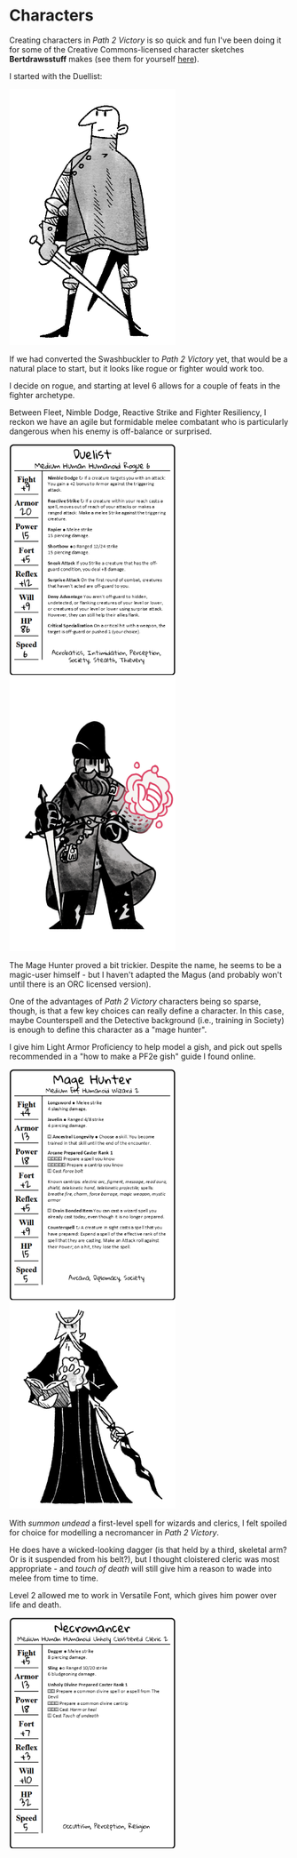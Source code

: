 # Characters

Creating characters in *Path 2 Victory* is so quick and fun I've been doing it for some of the Creative Commons-licensed character sketches **Bertdrawsstuff** makes (see them for yourself [here](https://drive.google.com/drive/folders/1Phlcr2KzSRjWj1Ck1iyiE9EUvUhhVdeE?usp=drive_link)).

I started with the Duellist: 

<img src="Character cards\Duellist.jpg"  style="width: 300px" />

If we had converted the Swashbuckler to *Path 2 Victory* yet, that would be a natural place to start, but it looks like rogue or fighter would work too. 

I decide on rogue, and starting at level 6 allows for a couple of feats in the fighter archetype. 

Between Fleet, Nimble Dodge, Reactive Strike and Fighter Resiliency, I reckon we have an agile but formidable melee combatant who is particularly dangerous when his enemy is off-balance or surprised. 

<img src="Character cards\Duellist2.PNG"  style="width: 300px" />

<img src="Character cards\Magehunter.jpg"  style="width: 300px" />

The Mage Hunter proved a bit trickier. Despite the name, he seems to be a magic-user himself - but I haven't adapted the Magus (and probably won't until there is an ORC licensed version). 

One of the advantages of *Path 2 Victory* characters being so sparse, though, is that a few key choices can really define a character. In this case, maybe Counterspell and the Detective background (i.e., training in Society) is enough to define this character as a "mage hunter". 

I give him Light Armor Proficiency to help model a gish, and pick out spells recommended in a "how to make a PF2e gish" guide I found online. 

<img src="Character cards\Magehunter1.PNG"  style="width: 300px" />

<img src="Character cards\Necromancer.jpg"  style="width: 300px" />

With *summon undead* a first-level spell for wizards and clerics, I felt spoiled for choice for modelling a necromancer in *Path 2 Victory*. 

He does have a wicked-looking dagger (is that held by a third, skeletal arm? Or is it suspended from his belt?), but I thought cloistered cleric was most appropriate - and *touch of death* will still give him a reason to wade into melee from time to time. 

Level 2 allowed me to work in Versatile Font, which gives him power over life and death. 

<img src="Character cards\Necromancer1.PNG"  style="width: 300px" />